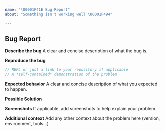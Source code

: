 ```yaml
---
name: "\U0001F41E Bug Report"
about: "Something isn't working well \U0001F494"

---
```


## Bug Report

**Describe the bug**
A clear and concise description of what the bug is.

**Reproduce the bug**
```ts
// REPL or just a link to your repository if applicable
// A *self-contained* demonstration of the problem
```

**Expected behavior**
A clear and concise description of what you expected to happen.

**Possible Solution**
<!--- Only if you have suggestions on a fix for the bug -->

**Screenshots**
If applicable, add screenshots to help explain your problem.

**Additional context**
Add any other context about the problem here (version, environment, tools...)
